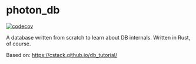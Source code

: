 photon_db
===
[![codecov](https://codecov.io/gh/JustBeYou/photon_db/branch/main/graph/badge.svg?token=7YM0AV2G3I)](https://codecov.io/gh/JustBeYou/photon_db)

A database written from scratch to learn about DB internals. Written in Rust, of course.

Based on: https://cstack.github.io/db_tutorial/
